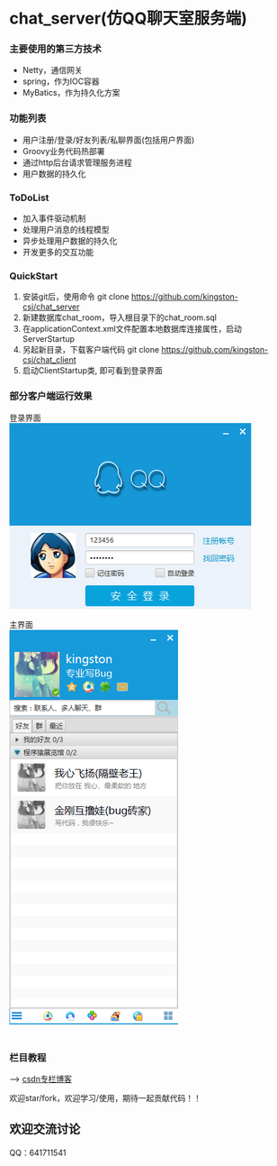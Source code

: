 # chat_server(仿QQ聊天室服务端)

  ### 主要使用的第三方技术  
  *  Netty，通信网关  
  *  spring，作为IOC容器  
  *  MyBatics，作为持久化方案  

  ### 功能列表  
  *  用户注册/登录/好友列表/私聊界面(包括用户界面)  
  *  Groovy业务代码热部署    
  *  通过http后台请求管理服务进程  
  *  用户数据的持久化  

  ### ToDoList  
  *  加入事件驱动机制   
  *  处理用户消息的线程模型  
  *  异步处理用户数据的持久化  
  *  开发更多的交互功能       

  ### QuickStart  
  1. 安装git后，使用命令 git clone https://github.com/kingston-csj/chat_server  
  2. 新建数据库chat_room，导入根目录下的chat_room.sql   
  3. 在applicationContext.xml文件配置本地数据库连接属性，启动ServerStartup
  4. 另起新目录，下载客户端代码 git clone https://github.com/kingston-csj/chat_client  
  5. 启动ClientStartup类, 即可看到登录界面


  ### 部分客户端运行效果
  登录界面  
  ![](/screenshots/login.png "登录界面")  

  主界面  
  ![](/screenshots/main.png "主界面")  
  　　

  ### 栏目教程  
  --> [csdn专栏博客](http://blog.csdn.net/column/details/16455.html)
  
  欢迎star/fork，欢迎学习/使用，期待一起贡献代码！！

  ## 欢迎交流讨论
  QQ：641711541